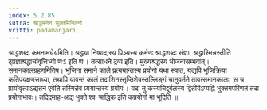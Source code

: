 ```yaml
---
index: 5.2.85
sutra: श्राद्धमनेन भुक्तमिनिठनौ
vritti: padamanjari
---
```


 श्राद्धशब्दः कमनामधेयमिति। श्रद्धया निष्पाद्यस्य पिञ्यस्य कर्मणः श्राद्धशब्दः संज्ञा, श्रद्धास्मिन्नस्तीति ठ्प्रज्ञाश्रद्धार्चावृत्तिभ्यो णःऽ इति णः। तत्साधने द्रव्य इति। मुख्यश्रद्धस्य भोजनासम्भवात्। समानकालग्रहणमितिष। भुजिना समाने काले प्रत्ययान्तस्य प्रयोगो यथा स्यात्, यद्यपि भुजिक्रिया कतिपयक्षणसाध्या, तथापि यावन्तं कालं तदाशिनस्तृप्तिशेषस्तल्लिङ्गं चानुवर्तते तावत्समानकालः, स च प्रायोवृत्याऽद्यतन एवेति तस्मिन्नेव प्र्ययान्तस्य प्रयोगः। यदा तु कस्यचिद्दुर्बलस्य द्वितीयेऽप्यह्नि भुक्तमपरिणतं तदा प्रयोगाभावः। तदिदमाह-अद्य भुक्ते श्वः श्राद्धिक इति कप्रयोगो मा भूदिति ॥